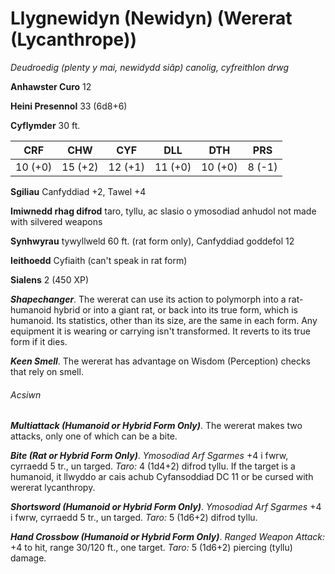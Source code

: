 # Llygnewidyn (Newidyn) (Wererat (Lycanthrope))

*Deudroedig (plenty y mai, newidydd siâp) canolig, cyfreithlon drwg*

**Anhawster Curo** 12

**Heini Presennol** 33 (6d8+6)

**Cyflymder** 30 ft.

| CRF     | CHW     | CYF     | DLL     | DTH     | PRS    |
|---------|---------|---------|---------|---------|--------|
| 10 (+0) | 15 (+2) | 12 (+1) | 11 (+0) | 10 (+0) | 8 (-1) |

**Sgiliau** Canfyddiad +2, Tawel +4

**Imiwnedd rhag difrod** taro, tyllu, ac slasio o ymosodiad anhudol not made with silvered weapons

**Synhwyrau** tywyllweld 60 ft. (rat form only), Canfyddiad goddefol 12

**Ieithoedd** Cyfiaith (can't speak in rat form)

**Sialens** 2 (450 XP)

***Shapechanger***. The wererat can use its action to polymorph into a rat-humanoid hybrid or into a giant rat, or back into its true form, which is humanoid. Its statistics, other than its size, are the same in each form. Any equipment it is wearing or carrying isn't transformed. It reverts to its true form if it dies.

***Keen Smell***. The wererat has advantage on Wisdom (Perception) checks that rely on smell.

###### Acsiwn

***Multiattack (Humanoid or Hybrid Form Only)***. The wererat makes two attacks, only one of which can be a bite.

***Bite (Rat or Hybrid Form Only)***. *Ymosodiad Arf Sgarmes* +4 i fwrw, cyrraedd 5 tr., un targed. *Taro:* 4 (1d4+2) difrod tyllu. If the target is a humanoid, it llwyddo ar cais achub Cyfansoddiad DC 11 or be cursed with wererat lycanthropy.

***Shortsword (Humanoid or Hybrid Form Only)***. *Ymosodiad Arf Sgarmes* +4 i fwrw, cyrraedd 5 tr., un targed. *Taro:* 5 (1d6+2) difrod tyllu.

***Hand Crossbow (Humanoid or Hybrid Form Only)***. *Ranged Weapon Attack:* +4 to hit, range 30/120 ft., one target. *Taro:* 5 (1d6+2) piercing (tyllu) damage.